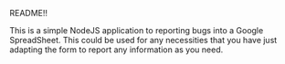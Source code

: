 README!!

This is a simple NodeJS application to reporting bugs into a Google SpreadSheet.
This could be used for any necessities that you have just adapting the form to report any information as you need.
